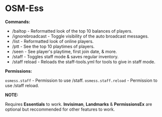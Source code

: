 # OSM-Ess

**Commands:**
- /baltop - Reformatted look of the top 10 balances of players.
- /ignorebroadcast - Toggle visibility of the auto broadcast messages.
- /list - Reformatted look of online players.
- /ptt - See the top 10 playtimes of players.
- /seen - See player's playtime, first join date, & more.
- /staff - Toggles staff mode & saves regular inventory.
- /staff reload - Reloads the staff-tools.yml for tools to give in staff mode.

**Permissions:**

`osmess.staff` - Permission to use /staff.
`osmess.staff.reload` - Permission to use /staff reload.

**NOTE:**

Requires **Essentials** to work.
**Invisiman**, **Landmarks** & **PermissionsEx** are optional but reccommended for other features to work.
